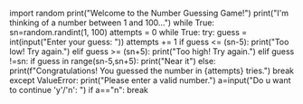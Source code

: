 import random
print("Welcome to the Number Guessing Game!")
print("I'm thinking of a number between 1 and 100...")
while True:
    sn=random.randint(1, 100)
    attempts = 0
    while True:
        try:
            guess = int(input("Enter your guess: "))
            attempts += 1
            if guess <= (sn-5):
                print("Too low! Try again.")
            elif guess >= (sn+5):
                print("Too high! Try again.")
            elif guess !=sn:
                if guess in range(sn-5,sn+5):
                    print("Near it")
            else:
                print(f"Congratulations! You guessed the number in {attempts} tries.")
                break
        except ValueError:
            print("Please enter a valid number.")
    a=input("Do u want to continue 'y'/'n': ")
    if a=="n":
        break

